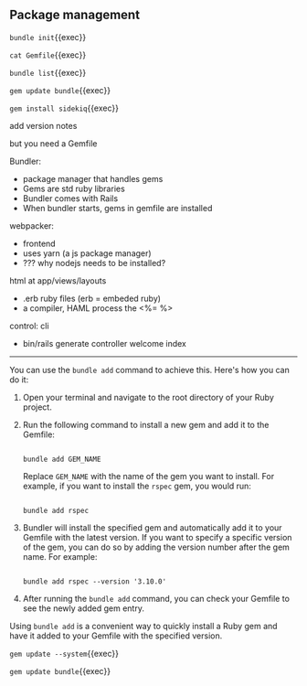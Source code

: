 ## Package management

`bundle init`{{exec}}

`cat Gemfile`{{exec}}

`bundle list`{{exec}}

`gem update bundle`{{exec}}

`gem install sidekiq`{{exec}}

add version notes

but you need a Gemfile

Bundler:

- package manager that handles gems
- Gems are std ruby libraries
- Bundler comes with Rails
- When bundler starts, gems in gemfile are installed

webpacker:

- frontend
- uses yarn (a js package manager)
- ??? why nodejs needs to be installed?

html at app/views/layouts
- .erb ruby files (erb = embeded ruby)
- a compiler, HAML process the <%=  %>

control: cli
- bin/rails generate controller welcome index

---

You can use the `bundle add` command to achieve this. Here's how you can do it:



1. Open your terminal and navigate to the root directory of your Ruby project.

2. Run the following command to install a new gem and add it to the Gemfile:

   ```

   bundle add GEM_NAME

   ```

   Replace `GEM_NAME` with the name of the gem you want to install. For example, if you want to install the `rspec` gem, you would run:

   ```

   bundle add rspec

   ```

3. Bundler will install the specified gem and automatically add it to your Gemfile with the latest version. If you want to specify a specific version of the gem, you can do so by adding the version number after the gem name. For example:

   ```

   bundle add rspec --version '3.10.0'

   ```

4. After running the `bundle add` command, you can check your Gemfile to see the newly added gem entry.



Using `bundle add` is a convenient way to quickly install a Ruby gem and have it added to your Gemfile with the specified version. 

`gem update --system`{{exec}}

`gem update bundle`{{exec}}


